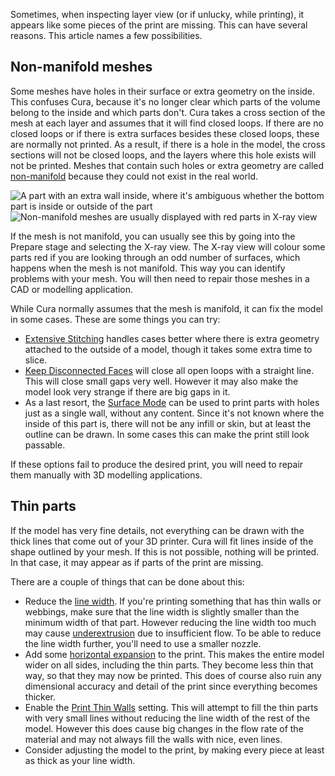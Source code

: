 Sometimes, when inspecting layer view (or if unlucky, while printing), it appears like some pieces of the print are missing. This can have several reasons. This article names a few possibilities.

Non-manifold meshes
----
Some meshes have holes in their surface or extra geometry on the inside. This confuses Cura, because it's no longer clear which parts of the volume belong to the inside and which parts don't. Cura takes a cross section of the mesh at each layer and assumes that it will find closed loops. If there are no closed loops or if there is extra surfaces besides these closed loops, these are normally not printed. As a result, if there is a hole in the model, the cross sections will not be closed loops, and the layers where this hole exists will not be printed. Meshes that contain such holes or extra geometry are called [non-manifold](https://en.wikipedia.org/wiki/Manifold) because they could not exist in the real world. 

![A part with an extra wall inside, where it's ambiguous whether the bottom part is inside or outside of the part](../../../articles/images/non_manifold_inside.svg)
![Non-manifold meshes are usually displayed with red parts in X-ray view](../../../articles/images/x_ray.png)

If the mesh is not manifold, you can usually see this by going into the Prepare stage and selecting the X-ray view. The X-ray view will colour some parts red if you are looking through an odd number of surfaces, which happens when the mesh is not manifold. This way you can identify problems with your mesh. You will then need to repair those meshes in a CAD or modelling application.

While Cura normally assumes that the mesh is manifold, it can fix the model in some cases. These are some things you can try:
* [Extensive Stitching](../meshfix/meshfix_extensive_stitching.md) handles cases better where there is extra geometry attached to the outside of a model, though it takes some extra time to slice.
* [Keep Disconnected Faces](../meshfix/meshfix_keep_open_polygons.md) will close all open loops with a straight line. This will close small gaps very well. However it may also make the model look very strange if there are big gaps in it.
* As a last resort, the [Surface Mode](../blackmagic/magic_mesh_surface_mode.md) can be used to print parts with holes just as a single wall, without any content. Since it's not known where the inside of this part is, there will not be any infill or skin, but at least the outline can be drawn. In some cases this can make the print still look passable.

If these options fail to produce the desired print, you will need to repair them manually with 3D modelling applications.

Thin parts
----
If the model has very fine details, not everything can be drawn with the thick lines that come out of your 3D printer. Cura will fit lines inside of the shape outlined by your mesh. If this is not possible, nothing will be printed. In that case, it may appear as if parts of the print are missing.

There are a couple of things that can be done about this:
* Reduce the [line width](../resolution/line_width.md). If you're printing something that has thin walls or webbings, make sure that the line width is slightly smaller than the minimum width of that part. However reducing the line width too much may cause [underextrusion](underextrusion.md) due to insufficient flow. To be able to reduce the line width further, you'll need to use a smaller nozzle.
* Add some [horizontal expansion](../shell/xy_offset.md) to the print. This makes the entire model wider on all sides, including the thin parts. They become less thin that way, so that they may now be printed. This does of course also ruin any dimensional accuracy and detail of the print since everything becomes thicker.
* Enable the [Print Thin Walls](../shell/fill_outline_gaps.md) setting. This will attempt to fill the thin parts with very small lines without reducing the line width of the rest of the model. However this does cause big changes in the flow rate of the material and may not always fill the walls with nice, even lines.
* Consider adjusting the model to the print, by making every piece at least as thick as your line width.